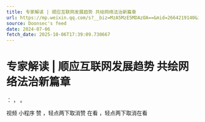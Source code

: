 ```yaml
---
title: 专家解读 | 顺应互联网发展趋势 共绘网络法治新篇章
url: https://mp.weixin.qq.com/s?__biz=MzA5MzE5MDAzOA==&mid=2664219140&idx=2&sn=d13c8d8609f6ec1cd703fc1d657d71f1
source: Doonsec's feed
date: 2024-07-06
fetch_date: 2025-10-06T17:39:09.730667
---
```


# 专家解读 | 顺应互联网发展趋势 共绘网络法治新篇章

：
，
。

视频
小程序
赞
，轻点两下取消赞
在看
，轻点两下取消在看